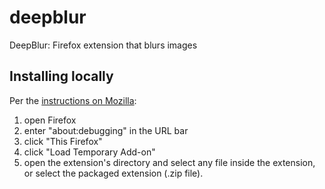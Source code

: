 # deepblur
DeepBlur: Firefox extension that blurs images

## Installing locally

Per the [instructions on Mozilla](https://extensionworkshop.com/documentation/develop/temporary-installation-in-firefox/):

1. open Firefox
2. enter "about:debugging" in the URL bar
3. click "This Firefox"
4. click "Load Temporary Add-on"
5. open the extension's directory and select any file inside the extension, or select the packaged extension (.zip file).